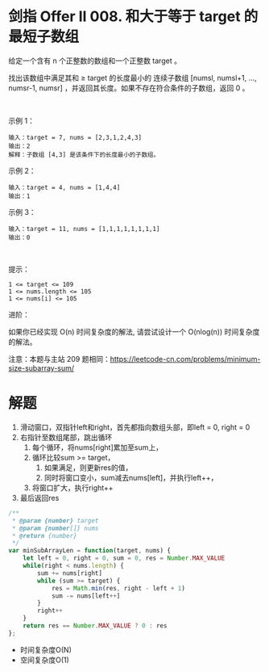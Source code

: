 # 剑指 Offer II 008. 和大于等于 target 的最短子数组
给定一个含有 n 个正整数的数组和一个正整数 target 。

找出该数组中满足其和 ≥ target 的长度最小的 连续子数组 [numsl, numsl+1, ..., numsr-1, numsr] ，并返回其长度。如果不存在符合条件的子数组，返回 0 。

 

示例 1：
```
输入：target = 7, nums = [2,3,1,2,4,3]
输出：2
解释：子数组 [4,3] 是该条件下的长度最小的子数组。
```
示例 2：
```
输入：target = 4, nums = [1,4,4]
输出：1
```
示例 3：
```
输入：target = 11, nums = [1,1,1,1,1,1,1,1]
输出：0
```
 

提示：
```
1 <= target <= 109
1 <= nums.length <= 105
1 <= nums[i] <= 105
```

进阶：

如果你已经实现 O(n) 时间复杂度的解法, 请尝试设计一个 O(nlog(n)) 时间复杂度的解法。
 

注意：本题与主站 209 题相同：https://leetcode-cn.com/problems/minimum-size-subarray-sum/

# 解题
1. 滑动窗口，双指针left和right，首先都指向数组头部，即left = 0, right = 0
2. 右指针至数组尾部，跳出循环
   1. 每个循环，将nums[right]累加至sum上，
   2. 循环比较sum >= target，
      1. 如果满足，则更新res的值，
      2. 同时将窗口变小，sum减去nums[left]，并执行left++，
   3. 将窗口扩大，执行right++
3. 最后返回res
```js
/**
 * @param {number} target
 * @param {number[]} nums
 * @return {number}
 */
var minSubArrayLen = function(target, nums) {
    let left = 0, right = 0, sum = 0, res = Number.MAX_VALUE
    while(right < nums.length) {
        sum += nums[right]
        while (sum >= target) {
            res = Math.min(res, right - left + 1)
            sum -= nums[left++]
        } 
        right++
    }
    return res == Number.MAX_VALUE ? 0 : res
};
```
- 时间复杂度O(N)
- 空间复杂度O(1)